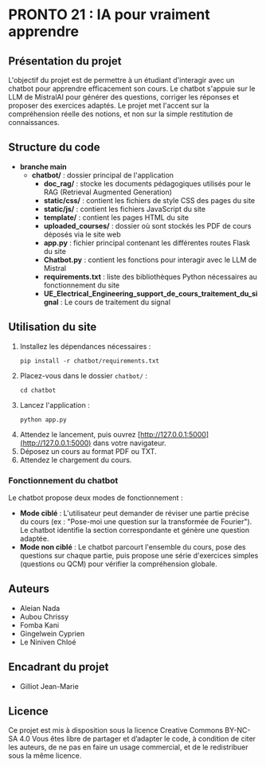 # PRONTO 21 : IA pour vraiment apprendre

## Présentation du projet

L'objectif du projet est de permettre à un étudiant d'interagir avec un chatbot pour apprendre efficacement son cours. Le chatbot s'appuie sur le LLM de MistralAI pour générer des questions, corriger les réponses et proposer des exercices adaptés. Le projet met l'accent sur la compréhension réelle des notions, et non sur la simple restitution de connaissances.

## Structure du code

- **branche main**
  - **chatbot/** : dossier principal de l'application
    - **doc_rag/** : stocke les documents pédagogiques utilisés pour le RAG (Retrieval Augmented Generation)
    - **static/css/** : contient les fichiers de style CSS des pages du site
    - **static/js/** : contient les fichiers JavaScript du site
    - **template/** : contient les pages HTML du site
    - **uploaded_courses/** : dossier où sont stockés les PDF de cours déposés via le site web
    - **app.py** : fichier principal contenant les différentes routes Flask du site
    - **Chatbot.py** : contient les fonctions pour interagir avec le LLM de Mistral
    - **requirements.txt** : liste des bibliothèques Python nécessaires au fonctionnement du site
    - **UE_Electrical_Engineering_support_de_cours_traitement_du_signal** : Le cours de traitement du signal

## Utilisation du site

1. Installez les dépendances nécessaires :
   ```
   pip install -r chatbot/requirements.txt
   ```
2. Placez-vous dans le dossier `chatbot/` :
   ```
   cd chatbot
   ```
3. Lancez l'application :
   ```
   python app.py
   ```
4. Attendez le lancement, puis ouvrez [http://127.0.0.1:5000](http://127.0.0.1:5000) dans votre navigateur.
5. Déposez un cours au format PDF ou TXT.
6. Attendez le chargement du cours.

### Fonctionnement du chatbot

Le chatbot propose deux modes de fonctionnement :
- **Mode ciblé** : L'utilisateur peut demander de réviser une partie précise du cours (ex : "Pose-moi une question sur la transformée de Fourier"). Le chatbot identifie la section correspondante et génère une question adaptée.
- **Mode non ciblé** : Le chatbot parcourt l'ensemble du cours, pose des questions sur chaque partie, puis propose une série d'exercices simples (questions ou QCM) pour vérifier la compréhension globale.

## Auteurs

- Aleian Nada
- Aubou Chrissy
- Fomba Kani
- Gingelwein Cyprien
- Le Niniven Chloé

## Encadrant du projet

- Gilliot Jean-Marie

## Licence

Ce projet est mis à disposition sous la licence Creative Commons BY-NC-SA 4.0
Vous êtes libre de partager et d’adapter le code, à condition de citer les auteurs, de ne pas en faire un usage commercial, et de le redistribuer sous la même licence.